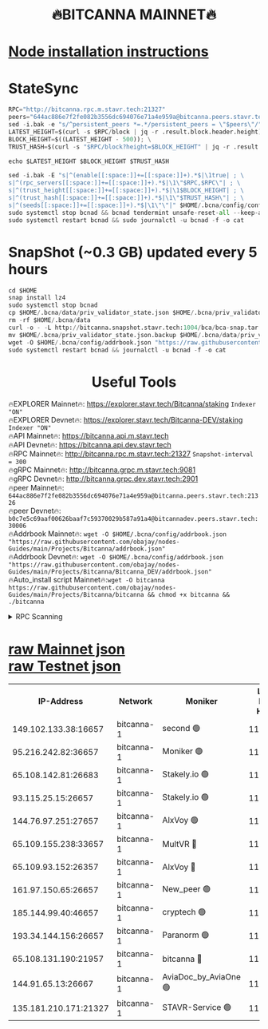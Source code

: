 <h1 align="center"> 🔥BITCANNA MAINNET🔥</h1>


[Node installation instructions](https://github.com/obajay/nodes-Guides/tree/main/Projects/Bitcanna)
=

# StateSync
```python
RPC="http://bitcanna.rpc.m.stavr.tech:21327"
peers="644ac886e7f2fe082b3556dc694076e71a4e959a@bitcanna.peers.stavr.tech:21326"
sed -i.bak -e "s/^persistent_peers *=.*/persistent_peers = \"$peers\"/" $HOME/.bcna/config/config.toml
LATEST_HEIGHT=$(curl -s $RPC/block | jq -r .result.block.header.height); \
BLOCK_HEIGHT=$((LATEST_HEIGHT - 500)); \
TRUST_HASH=$(curl -s "$RPC/block?height=$BLOCK_HEIGHT" | jq -r .result.block_id.hash)

echo $LATEST_HEIGHT $BLOCK_HEIGHT $TRUST_HASH

sed -i.bak -E "s|^(enable[[:space:]]+=[[:space:]]+).*$|\1true| ; \
s|^(rpc_servers[[:space:]]+=[[:space:]]+).*$|\1\"$RPC,$RPC\"| ; \
s|^(trust_height[[:space:]]+=[[:space:]]+).*$|\1$BLOCK_HEIGHT| ; \
s|^(trust_hash[[:space:]]+=[[:space:]]+).*$|\1\"$TRUST_HASH\"| ; \
s|^(seeds[[:space:]]+=[[:space:]]+).*$|\1\"\"|" $HOME/.bcna/config/config.toml
sudo systemctl stop bcnad && bcnad tendermint unsafe-reset-all --keep-addr-book
sudo systemctl restart bcnad && sudo journalctl -u bcnad -f -o cat
```
# SnapShot (~0.3 GB) updated every 5 hours
```python
cd $HOME
snap install lz4
sudo systemctl stop bcnad
cp $HOME/.bcna/data/priv_validator_state.json $HOME/.bcna/priv_validator_state.json.backup
rm -rf $HOME/.bcna/data
curl -o - -L http://bitcanna.snapshot.stavr.tech:1004/bca/bca-snap.tar.lz4 | lz4 -c -d - | tar -x -C $HOME/.bcna --strip-components 2
mv $HOME/.bcna/priv_validator_state.json.backup $HOME/.bcna/data/priv_validator_state.json
wget -O $HOME/.bcna/config/addrbook.json "https://raw.githubusercontent.com/obajay/nodes-Guides/main/Projects/Bitcanna/addrbook.json"
sudo systemctl restart bcnad && journalctl -u bcnad -f -o cat
```

 <h1 align="center"> Useful Tools</h1>

🔥EXPLORER Mainnet🔥:    https://explorer.stavr.tech/Bitcanna/staking          `Indexer "ON"` \
🔥EXPLORER Devnet🔥:     https://explorer.stavr.tech/Bitcanna-DEV/staking     `Indexer "ON"` \
🔥API Mainnet🔥:         https://bitcanna.api.m.stavr.tech \
🔥API Devnet🔥:          https://bitcanna.api.dev.stavr.tech \
🔥RPC Mainnet🔥:         http://bitcanna.rpc.m.stavr.tech:21327         `Snapshot-interval = 300` \
🔥gRPC Mainnet🔥:        http://bitcanna.grpc.m.stavr.tech:9081 \
🔥gRPC Devnet🔥:         http://bitcanna.grpc.dev.stavr.tech:2901 \
🔥peer Mainnet🔥:        `644ac886e7f2fe082b3556dc694076e71a4e959a@bitcanna.peers.stavr.tech:21326` \
🔥peer Devnet🔥:         `b0c7e5c69aaf00626baaf7c59370029b587a91a4@bitcannadev.peers.stavr.tech:30006` \
🔥Addrbook Mainnet🔥:    ```wget -O $HOME/.bcna/config/addrbook.json "https://raw.githubusercontent.com/obajay/nodes-Guides/main/Projects/Bitcanna/addrbook.json"``` \
🔥Addrbook Devnet🔥:    ```wget -O $HOME/.bcna/config/addrbook.json "https://raw.githubusercontent.com/obajay/nodes-Guides/main/Projects/Bitcanna/Bitcanna_DEV/addrbook.json"``` \
🔥Auto_install script Mainnet🔥:```wget -O bitcanna https://raw.githubusercontent.com/obajay/nodes-Guides/main/Projects/Bitcanna/bitcanna && chmod +x bitcanna && ./bitcanna```



<details>
<summary>RPC Scanning</summary>

<h2 align="center"> We scan nodes in real time every 4 hours. And we provide the final result of RPC endpoints.
We cannot influence the operation of these nodes in any way. </h2>


```python
If Voting Power is higher than 0 --> then the Node is a validator of the network and may be subject to attack and be a potential threat to the chain.
```
```python
We marked such validators with a red symbol
```

</details>

[raw Mainnet json](https://rpc-check.bcam.stavr.tech/bcam/rpc-bcam-result.json) \
[raw Testnet json](https://github.com/obajay/StateSync-snapshots/tree/main/Projects/Bitcanna/Rpc-Check-Testnet)
=



<table><tr><th>IP-Address</th><th>Network</th><th>Moniker</th><th>Latest Block Height</th><th>Earliest Block Height</th><th>Catching Up</th><th>Tx Index</th><th>Voting Power</th><th>Scan Time</th></tr><tr><td>149.102.133.38:16657</td><td>bitcanna-1</td><td>second 🟢</td><td>11792761</td><td>1</td><td>False</td><td>on</td><td>0</td><td>2023-12-22T18:55:48.065556816UTC</td></tr><tr><td>95.216.242.82:36657</td><td>bitcanna-1</td><td>Moniker 🟢</td><td>11792752</td><td>5776907</td><td>False</td><td>on</td><td>0</td><td>2023-12-22T18:54:51.991936719UTC</td></tr><tr><td>65.108.142.81:26683</td><td>bitcanna-1</td><td>Stakely.io 🟢</td><td>11792756</td><td>6152001</td><td>False</td><td>on</td><td>0</td><td>2023-12-22T18:55:14.854057036UTC</td></tr><tr><td>93.115.25.15:26657</td><td>bitcanna-1</td><td>Stakely.io 🟢</td><td>11792754</td><td>6520001</td><td>False</td><td>on</td><td>0</td><td>2023-12-22T18:55:08.250123307UTC</td></tr><tr><td>144.76.97.251:27657</td><td>bitcanna-1</td><td>AlxVoy 🟢</td><td>11792759</td><td>8805201</td><td>False</td><td>on</td><td>0</td><td>2023-12-22T18:55:38.132376459UTC</td></tr><tr><td>65.109.155.238:33657</td><td>bitcanna-1</td><td>MultVR 🔴</td><td>11792757</td><td>9933415</td><td>False</td><td>on</td><td>350207</td><td>2023-12-22T18:55:21.956564426UTC</td></tr><tr><td>65.109.93.152:26357</td><td>bitcanna-1</td><td>AlxVoy 🔴</td><td>11792761</td><td>10824001</td><td>False</td><td>on</td><td>1391603</td><td>2023-12-22T18:55:48.781247050UTC</td></tr><tr><td>161.97.150.65:26657</td><td>bitcanna-1</td><td>New_peer 🟢</td><td>11792756</td><td>11334001</td><td>False</td><td>on</td><td>0</td><td>2023-12-22T18:55:15.272349341UTC</td></tr><tr><td>185.144.99.40:46657</td><td>bitcanna-1</td><td>cryptech 🟢</td><td>11792751</td><td>11528001</td><td>False</td><td>on</td><td>0</td><td>2023-12-22T18:54:49.610356109UTC</td></tr><tr><td>193.34.144.156:26657</td><td>bitcanna-1</td><td>Paranorm 🟢</td><td>11792757</td><td>11645501</td><td>False</td><td>on</td><td>0</td><td>2023-12-22T18:55:26.824271353UTC</td></tr><tr><td>65.108.131.190:21957</td><td>bitcanna-1</td><td>bitcanna 🔴</td><td>11792757</td><td>11692757</td><td>False</td><td>on</td><td>408540</td><td>2023-12-22T18:55:26.486780568UTC</td></tr><tr><td>144.91.65.13:26667</td><td>bitcanna-1</td><td>AviaDoc_by_AviaOne 🟢</td><td>11792758</td><td>11780001</td><td>False</td><td>on</td><td>0</td><td>2023-12-22T18:55:33.316798298UTC</td></tr><tr><td>135.181.210.171:21327</td><td>bitcanna-1</td><td>STAVR-Service 🟢</td><td>11792759</td><td>11790901</td><td>False</td><td>on</td><td>0</td><td>2023-12-22T18:55:37.874597532UTC</td></tr></table>
